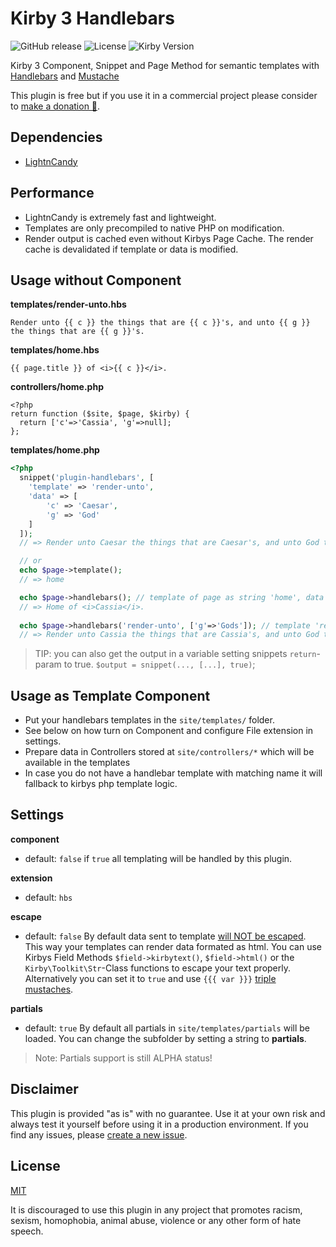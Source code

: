 # Kirby 3 Handlebars

![GitHub release](https://img.shields.io/github/release/bnomei/kirby3-handlebars.svg?maxAge=1800) ![License](https://img.shields.io/github/license/mashape/apistatus.svg) ![Kirby Version](https://img.shields.io/badge/Kirby-3%2B-black.svg)

Kirby 3 Component, Snippet and Page Method for semantic templates with [Handlebars](https://handlebarsjs.com/) and [Mustache](https://mustache.github.io/)

This plugin is free but if you use it in a commercial project please consider to [make a donation 🍻](https://www.paypal.me/bnomei/5).

## Dependencies

- [LightnCandy](https://github.com/zordius/lightncandy)

## Performance

- LightnCandy is extremely fast and lightweight.
- Templates are only precompiled to native PHP on modification.
- Render output is cached even without Kirbys Page Cache. The render cache is devalidated if template or data is modified.

## Usage without Component

**templates/render-unto.hbs**
```
Render unto {{ c }} the things that are {{ c }}'s, and unto {{ g }} the things that are {{ g }}'s.
```

**templates/home.hbs**
```
{{ page.title }} of <i>{{ c }}</i>.
```

**controllers/home.php**
```
<?php
return function ($site, $page, $kirby) {
  return ['c'=>'Cassia', 'g'=>null];
};
```

**templates/home.php**
```php
<?php
  snippet('plugin-handlebars', [
    'template' => 'render-unto',
    'data' => [
        'c' => 'Caesar', 
        'g' => 'God'
    ]
  ]);
  // => Render unto Caesar the things that are Caesar's, and unto God the things that are God's.

  // or
  echo $page->template();
  // => home

  echo $page->handlebars(); // template of page as string 'home', data from site/controllers/home.php
  // => Home of <i>Cassia</i>.
  
  echo $page->handlebars('render-unto', ['g'=>'Gods']); // template 'render-unto', data from site/controllers/home.php merged with custom array
  // => Render unto Cassia the things that are Cassia's, and unto God the things that are God's.
```

> TIP: you can also get the output in a variable setting snippets `return`-param to true. `$output = snippet(..., [...], true)`;

## Usage as Template Component

- Put your handlebars templates in the `site/templates/` folder.
- See below on how turn on Component and configure File extension in settings.
- Prepare data in Controllers stored at `site/controllers/*` which will be available in the templates
- In case you do not have a handlebar template with matching name it will fallback to kirbys php template logic.

## Settings

**component**
- default: `false`
if `true` all templating will be handled by this plugin.

**extension**
- default: `hbs`

**escape**
- default: `false`
By default data sent to template [will NOT be escaped](https://zordius.github.io/HandlebarsCookbook/LC-FLAG_NOESCAPE.html). This way your templates can render data formated as html. You can use Kirbys Field Methods `$field->kirbytext()`, `$field->html()` or the `Kirby\Toolkit\Str`-Class functions to escape your text properly.
Alternatively you can set it to `true` and use `{{{ var }}}` [triple mustaches](https://handlebarsjs.com/expressions.html).

**partials**
- default: `true`
By default all partials in `site/templates/partials` will be loaded. You can change the subfolder by setting a string to **partials**.

> Note: Partials support is still ALPHA status!

## Disclaimer

This plugin is provided "as is" with no guarantee. Use it at your own risk and always test it yourself before using it in a production environment. If you find any issues, please [create a new issue](https://github.com/bnomei/kirby3-handlebars/issues/new).

## License

[MIT](https://opensource.org/licenses/MIT)

It is discouraged to use this plugin in any project that promotes racism, sexism, homophobia, animal abuse, violence or any other form of hate speech.

